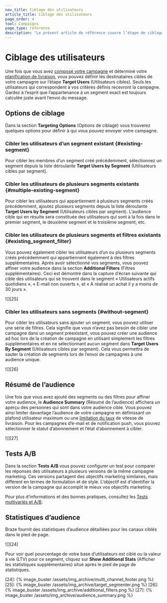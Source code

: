 ```yaml
---
nav_title: Ciblage des utilisateurs
article_title: Ciblage des utilisateurs
page_order: 4
tool: Campaigns
page_type: reference
description: "Le présent article de référence couvre l’étape de ciblage des utilisateurs de la création de campagne."
---
```


# Ciblage des utilisateurs

Une fois que vous avez [composé votre campagne][1] et déterminé votre [planification de livraison][2], vous pouvez définir les destinataires cibles de votre campagne sur l’étape **Target Users** (Utilisateurs cibles). Seuls les utilisateurs qui correspondent à vos critères définis recevront la campagne. Gardez à l’esprit que l’appartenance à un segment exact est toujours calculée juste avant l’envoi du message.

## Options de ciblage

Dans la section **Targeting Options** (Options de ciblage) vous trouverez quelques options pour définir à qui vous pouvez envoyer votre campagne.

### Cibler les utilisateurs d’un segment existant {#existing-segment}

Pour cibler les membres d’un segment créé précédemment, sélectionnez un segment depuis la liste déroulante **Target Users by Segment** (Utilisateurs cibles par segment).

### Cibler les utilisateurs de plusieurs segments existants {#multiple-existing-segment}

Pour cibler les utilisateurs qui appartiennent à plusieurs segments créés précédemment, ajoutez plusieurs segments depuis la liste déroulante **Target Users by Segment** (Utilisateurs cibles par segment). L’audience cible qui en résulte sera constituée des utilisateurs qui sont à la fois dans le premier segment, le deuxième segment et le troisième segment, etc.

### Cibler les utilisateurs de plusieurs segments et filtres existants {#existing_segment_filter}

Vous pouvez également cibler les utilisateurs d’un ou plusieurs segments créés précédemment qui appartiennent également à des filtres supplémentaires. Après avoir sélectionné vos segments, vous pouvez affiner votre audience dans la section **Additional Filters** (Filtres supplémentaires). Ceci est démontré dans la capture d’écran suivante qui cible des utilisateurs qui se trouvent dans le segment « Utilisateurs actifs quotidiens », « E-mail non ouverts », et « A réalisé un achat il y a moins de 30 jours ».

![][25]

### Cibler les utilisateurs sans segments {#without-segment}

Pour cibler les utilisateurs sans ajouter un segment, vous pouvez utiliser une série de filtres. Cela signifie que vous n’avez pas besoin de cibler une campagne dans un segment préexistant, vous pouvez créer une audience ad hoc lors de la création de campagne en utilisant simplement les filtres supplémentaires et en ne sélectionnant aucun segment dans **Target Users By Segment** (Utilisateurs cibles par segment). Cela vous permettra de sauter la création de segments lors de l’envoi de campagnes à une audience unique.

![][26]

## Résumé de l’audience

Une fois que vous avez ajouté des segments ou des filtres pour affiner votre audience, le **Audience Summary** (Résumé de l’audience) affichera un aperçu des personnes qui sont dans votre audience cible. Vous pouvez ainsi limiter davantage l’audience de votre campagne en définissant un plafond utilisateur maximum ou une [limitation du taux][3] de vitesse de livraison. Pour les campagnes d’e-mail et de notification push, vous pouvez sélectionner le statut d’abonnement et l’état d’abonnement à cibler.

![][27]

## Tests A/B

Dans la section **Tests A/B** vous pouvez configurer un test pour comparer les réponses des utilisateurs à plusieurs versions de la même campagne marketing. Ces versions partagent des objectifs marketing similaires, mais diffèrent en termes de formulation et de style. L’objectif est d’identifier la version de la campagne qui accomplit le mieux vos objectifs marketing. 

Pour plus d’informations et des bonnes pratiques, consultez les [Tests multivariés et A/B][4].

## Statistiques d’audience

Braze fournit des statistiques d’audience détaillées pour les canaux ciblés dans le pied de page.

![][24]

Pour voir quel pourcentage de votre base d’utilisateurs est ciblé ou la valeur à vie (LTV) pour ce segment, cliquez sur **Show Additional Stats** (Afficher les statistiques supplémentaires) situé après le pied de page de statistiques.

[1]: {{site.baseurl}}/user_guide/engagement_tools/campaigns/building_campaigns/creating_campaign/
[2]: {{site.baseurl}}/user_guide/engagement_tools/campaigns/building_campaigns/delivery_types/
[3]: {{site.baseurl}}/user_guide/engagement_tools/campaigns/testing_and_more/rate-limiting/
[4]: {{site.baseurl}}/user_guide/engagement_tools/testing/multivariant_testing/
[24]: {% image_buster /assets/img_archive/multi_channel_footer.png %}
[25]: {% image_buster /assets/img_archive/target_segmenter.png %}
[26]: {% image_buster /assets/img_archive/additional_filters.png %}
[27]: {% image_buster /assets/img_archive/audience_summary.png %}
